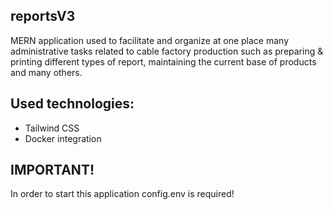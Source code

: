 ## reportsV3
MERN application used to facilitate and organize at one place many administrative tasks related to cable factory production such as preparing & printing different types of report, maintaining the current base of products and many others.
## Used technologies:
- Tailwind CSS
- Docker integration
## IMPORTANT!
In order to start this application config.env is required!